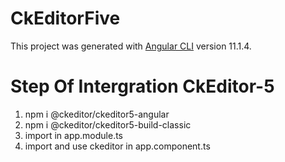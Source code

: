 # CkEditorFive

This project was generated with [Angular CLI](https://github.com/angular/angular-cli) version 11.1.4.

# Step Of Intergration CkEditor-5
1. npm i @ckeditor/ckeditor5-angular
2. npm i @ckeditor/ckeditor5-build-classic
3. import in app.module.ts
4. import and use ckeditor in app.component.ts

